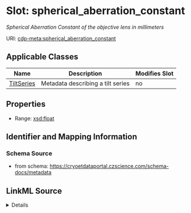 # Slot: spherical_aberration_constant


_Spherical Aberration Constant of the objective lens in millimeters_



URI: [cdp-meta:spherical_aberration_constant](https://cryoetdataportal.czscience.com/schema/metadata/spherical_aberration_constant)



<!-- no inheritance hierarchy -->




## Applicable Classes

| Name | Description | Modifies Slot |
| --- | --- | --- |
[TiltSeries](TiltSeries.md) | Metadata describing a tilt series |  no  |







## Properties

* Range: [xsd:float](http://www.w3.org/2001/XMLSchema#float)





## Identifier and Mapping Information







### Schema Source


* from schema: https://cryoetdataportal.czscience.com/schema-docs/metadata




## LinkML Source

<details>
```yaml
name: spherical_aberration_constant
description: Spherical Aberration Constant of the objective lens in millimeters
from_schema: https://cryoetdataportal.czscience.com/schema-docs/metadata
exact_mappings:
- cdp-common:tiltseries_spherical_aberration_constant
rank: 1000
alias: spherical_aberration_constant
owner: TiltSeries
domain_of:
- TiltSeries
range: float
inlined: true
inlined_as_list: true

```
</details>